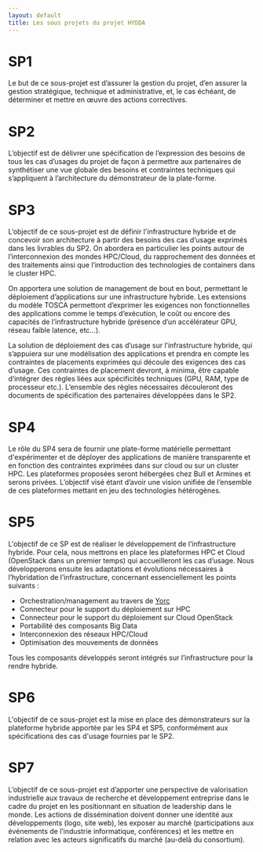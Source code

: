 ```yaml
---
layout: default
title: Les sous projets du projet HYDDA
---
```


# SP1
Le but de ce sous-projet est d’assurer la gestion du projet, d’en assurer la gestion stratégique, technique et administrative, et, le cas échéant, de déterminer et mettre en œuvre des actions correctives. ​
​​
# SP2
L’objectif est de délivrer une spécification de l’expression des besoins de tous les cas d’usages du projet de façon à permettre aux partenaires de synthétiser une vue globale des besoins et contraintes techniques qui s’appliquent à l’architecture du démonstrateur de la plate-forme. ​
# SP3
L’objectif de ce sous-projet est de définir l'infrastructure hybride et de concevoir son architecture à partir des besoins des cas d’usage exprimés dans les livrables du SP2.  ​On abordera en particulier les points autour de l’interconnexion des mondes HPC/Cloud, du rapprochement des données et des traitements ainsi que l’introduction des technologies de containers dans le cluster HPC.
 
On apportera une solution de management de bout en bout, permettant le déploiement d’applications sur une infrastructure hybride. Les extensions du modèle TOSCA permettont d’exprimer les exigences non fonctionnelles des applications comme le temps d’exécution, le coût ou encore des capacités de l’infrastructure hybride (présence d’un accélérateur GPU, réseau faible latence, etc…). 
 
La solution de déploiement des cas d’usage sur l’infrastructure hybride, qui s’appuiera sur une modélisation des applications et prendra en compte les contraintes de placements exprimées qui découle des exigences des cas d’usage. Ces contraintes de placement devront, à minima, être capable d’intégrer des règles liées aux spécificités techniques (GPU, RAM, type de processeur etc.). L’ensemble des règles nécessaires découleront des documents de spécification des partenaires développées dans le SP2. 
​
# SP4
Le rôle du SP4 sera de fournir une plate-forme matérielle permettant d'expérimenter et de déployer des applications de manière transparente et en fonction des contraintes exprimées dans sur cloud ou sur un cluster HPC.  Les plateformes proposées seront hébergées chez Bull et Armines et serons privées.  L’objectif visé étant d’avoir une vision unifiée de l’ensemble de ces plateformes mettant en jeu des technologies hétérogènes.​ 
​
# SP5
L'objectif de ce SP est de réaliser le développement de l’infrastructure hybride.
Pour cela, nous mettrons en place les plateformes HPC et Cloud (OpenStack dans un premier temps) qui accueilleront les cas d’usage.
Nous développerons ensuite les adaptations et évolutions nécessaires à l’hybridation de l’infrastructure, concernant essenciellement les points suivants :
* Orchestration/management au travers de [Yorc](https://ystia.github.io)
* Connecteur pour le support du déploiement sur HPC
* Connecteur pour le support du déploiement sur Cloud OpenStack
* Portabilité des composants Big Data
* Interconnexion des réseaux HPC/Cloud
* Optimisation des mouvements de données

Tous les composants développés seront intégrés sur l’infrastructure pour la rendre hybride.​​
# SP6
L'objectif de ce sous-projet est la mise en place des démonstrateurs sur la plateforme hybride apportée par les SP4 et SP5, conformément aux spécifications des cas d'usage fournies par le SP2. 
# SP7
L’objectif de ce sous-projet est d’apporter une perspective de valorisation industrielle aux travaux de recherche et développement entreprise dans le cadre du projet en les positionnant en situation de leadership dans le monde. Les actions de dissémination doivent donner une identité aux développements (logo, site web), les exposer au marché (participations aux événements de l’industrie informatique, conférences) et les mettre en relation avec les acteurs significatifs du marché (au-delà du consortium).
